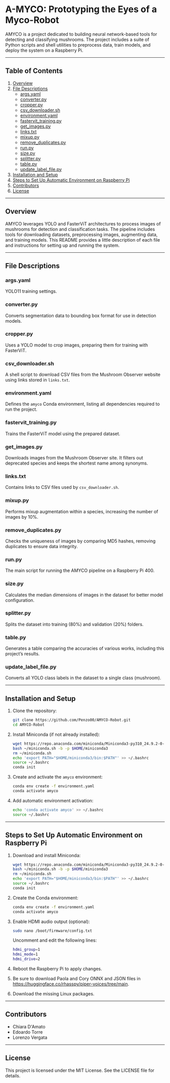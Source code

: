 # A-MYCO: Prototyping the Eyes of a Myco-Robot

AMYCO is a project dedicated to building neural network-based tools for detecting and classifying mushrooms. The project includes a suite of Python scripts and shell utilities to preprocess data, train models, and deploy the system on a Raspberry Pi.

---

## Table of Contents

1. [Overview](#overview)
2. [File Descriptions](#file-descriptions)
    - [args.yaml](#argsyaml)
    - [converter.py](#converterpy)
    - [cropper.py](#cropperpy)
    - [csv_downloader.sh](#csv_downloadersh)
    - [environment.yaml](#environmentyaml)
    - [fastervit_training.py](#fastervit_trainingpy)
    - [get_images.py](#get_imagespy)
    - [links.txt](#linkstxt)
    - [mixup.py](#mixuppy)
    - [remove_duplicates.py](#remove_duplicatespy)
    - [run.py](#runpy)
    - [size.py](#sizepy)
    - [splitter.py](#splitterpy)
    - [table.py](#tablepy)
    - [update_label_file.py](#update_label_filepy)
4. [Installation and Setup](#installation-and-setup)
5. [Steps to Set Up Automatic Environment on Raspberry Pi](#steps-to-set-up-automatic-environment-on-raspberry-pi)
6. [Contributors](#contributors)
7. [License](#license)

---

## Overview

AMYCO leverages YOLO and FasterViT architectures to process images of mushrooms for detection and classification tasks. The pipeline includes tools for downloading datasets, preprocessing images, augmenting data, and training models. This README provides a little description of each file and instructions for setting up and running the system.

---

## File Descriptions

### args.yaml
YOLO11 training settings.

### converter.py
Converts segmentation data to bounding box format for use in detection models.

### cropper.py
Uses a YOLO model to crop images, preparing them for training with FasterViT.

### csv_downloader.sh
A shell script to download CSV files from the Mushroom Observer website using links stored in `links.txt`.

### environment.yaml
Defines the `amyco` Conda environment, listing all dependencies required to run the project.

### fastervit_training.py
Trains the FasterViT model using the prepared dataset.

### get_images.py
Downloads images from the Mushroom Observer site. It filters out deprecated species and keeps the shortest name among synonyms.

### links.txt
Contains links to CSV files used by `csv_downloader.sh`.

### mixup.py
Performs mixup augmentation within a species, increasing the number of images by 10%.

### remove_duplicates.py
Checks the uniqueness of images by comparing MD5 hashes, removing duplicates to ensure data integrity.

### run.py
The main script for running the AMYCO pipeline on a Raspberry Pi 400.

### size.py
Calculates the median dimensions of images in the dataset for better model configuration.

### splitter.py
Splits the dataset into training (80%) and validation (20%) folders.

### table.py
Generates a table comparing the accuracies of various works, including this project’s results.

### update_label_file.py
Converts all YOLO class labels in the dataset to a single class (mushroom).

---

## Installation and Setup

1. Clone the repository:
   ```bash
   git clone https://github.com/Penzo00/AMYCO-Robot.git
   cd AMYCO-Robot
   ```

2. Install Miniconda (if not already installed):
   ```bash
   wget https://repo.anaconda.com/miniconda/Miniconda3-py310_24.9.2-0-Linux-aarch64.sh -O ~/miniconda.sh
   bash ~/miniconda.sh -b -p $HOME/miniconda3
   rm ~/miniconda.sh
   echo 'export PATH="$HOME/miniconda3/bin:$PATH"' >> ~/.bashrc
   source ~/.bashrc
   conda init
   ```

3. Create and activate the `amyco` environment:
   ```bash
   conda env create -f environment.yaml
   conda activate amyco
   ```

4. Add automatic environment activation:
   ```bash
   echo 'conda activate amyco' >> ~/.bashrc
   source ~/.bashrc
   ```

---

## Steps to Set Up Automatic Environment on Raspberry Pi

1. Download and install Miniconda:
   ```bash
   wget https://repo.anaconda.com/miniconda/Miniconda3-py310_24.9.2-0-Linux-aarch64.sh -O ~/miniconda.sh
   bash ~/miniconda.sh -b -p $HOME/miniconda3
   rm ~/miniconda.sh
   echo 'export PATH="$HOME/miniconda3/bin:$PATH"' >> ~/.bashrc
   source ~/.bashrc
   conda init
   ```

2. Create the Conda environment:
   ```bash
   conda env create -f environment.yaml
   conda activate amyco
   ```

3. Enable HDMI audio output (optional):
   ```bash
   sudo nano /boot/firmware/config.txt
   ```
   Uncomment and edit the following lines:
   ```bash
   hdmi_group=1
   hdmi_mode=1
   hdmi_drive=2
   ```

4. Reboot the Raspberry Pi to apply changes.

5. Be sure to download Paola and Cory ONNX and JSON files in https://huggingface.co/rhasspy/piper-voices/tree/main.
6. Download the missing Linux packages.

---

## Contributors
- Chiara D'Amato
- Edoardo Torre
- Lorenzo Vergata

---

## License
This project is licensed under the MIT License. See the LICENSE file for details.


